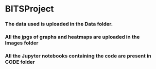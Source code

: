# BITSProject
### The data used is uploaded in the Data folder.
### All the jpgs of graphs and heatmaps are uploaded in the Images folder
### All the Jupyter notebooks containing the code are present in CODE folder
